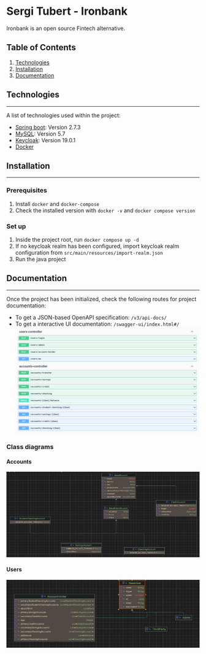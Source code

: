 # Sergi Tubert - Ironbank
Ironbank is an open source Fintech alternative.

## Table of Contents
1. [Technologies](#technologies)
2. [Installation](#installation)
3. [Documentation](#documentation)

## Technologies
***
A list of technologies used within the project:
* [Spring boot](https://spring.io/): Version 2.7.3
* [MySQL](https://www.mysql.com/): Version 5.7
* [Keycloak](https://www.keycloak.org/): Version 19.0.1
* [Docker](https://www.docker.com/)

## Installation
***
### Prerequisites
1. Install ```docker``` and ```docker-compose```
2. Check the installed version with ```docker -v``` and ```docker compose version```

### Set up
1. Inside the project root, run ```docker compose up -d```
2. If no keycloak realm has been configured, import keycloak realm configuration from ```src/main/resources/import-realm.json```
3. Run the java project

## Documentation
***
Once the project has been initialized, check the following routes for project documentation:
* To get a JSON-based OpenAPI specification: ```/v3/api-docs/```
* To get a interactive UI documentation: ```/swagger-ui/index.html#/```
![Endpoints](endpoints.png)


### Class diagrams
#### Accounts
![Accounts](class-diagram-accounts.png)
#### Users
![Users](class-diagram-users.png)
